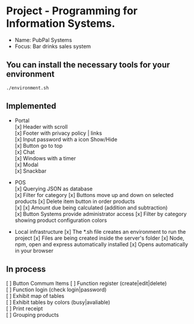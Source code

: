 # Project -  Programming for Information Systems. 
* Name: PubPal Systems
* Focus: Bar drinks sales system

## You can install the necessary tools for your environment
```./environment.sh``` 

## Implemented
* Portal    
[x] Header with scroll   
[x] Footer with privacy policy | links  
[x] Input password with a icon Show/Hide   
[x] Button go to top     
[x] Chat    
[x] Windows with a timer    
[x] Modal   
[x] Snackbar    
  
* POS   
[x] Querying JSON as database    
[x] Filter for category
[x] Buttons move up and down on selected products
[x] Delete item button in order products     
[x] 
[x] Amount due being calculated (addition and subtraction)  
[x] Button Systems provide administrator access
[x] Filter by category showing product configuration colors

* Local infrastructure
[x] The *.sh file creates an environment to run the project 
[x] Files are being created inside the server's folder 
[x] Node, npm, open and express automatically installed 
[x] Opens automatically in your browser 

## In process
[ ] Button Commum Items
[ ] Function register (create|edit|delete)    
[ ] Function login (check login|password)    
[ ] Exhibit map of tables    
[ ] Exhibit tables by colors (busy|avaliable)   
[ ] Print receipt   
[ ] Grouping products